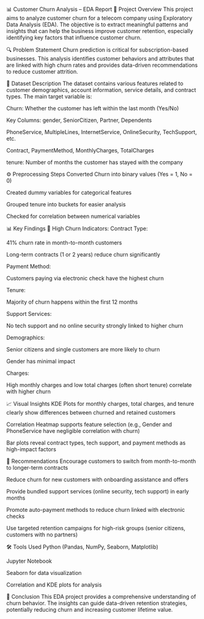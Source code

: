 📊 Customer Churn Analysis – EDA Report
📝 Project Overview
This project aims to analyze customer churn for a telecom company using Exploratory Data Analysis (EDA). The objective is to extract meaningful patterns and insights that can help the business improve customer retention, especially identifying key factors that influence customer churn.

🔍 Problem Statement
Churn prediction is critical for subscription-based businesses. This analysis identifies customer behaviors and attributes that are linked with high churn rates and provides data-driven recommendations to reduce customer attrition.

📁 Dataset Description
The dataset contains various features related to customer demographics, account information, service details, and contract types. The main target variable is:

Churn: Whether the customer has left within the last month (Yes/No)

Key Columns:
gender, SeniorCitizen, Partner, Dependents

PhoneService, MultipleLines, InternetService, OnlineSecurity, TechSupport, etc.

Contract, PaymentMethod, MonthlyCharges, TotalCharges

tenure: Number of months the customer has stayed with the company

⚙️ Preprocessing Steps
Converted Churn into binary values (Yes = 1, No = 0)

Created dummy variables for categorical features

Grouped tenure into buckets for easier analysis

Checked for correlation between numerical variables

📊 Key Findings
🔴 High Churn Indicators:
Contract Type:

41% churn rate in month-to-month customers

Long-term contracts (1 or 2 years) reduce churn significantly

Payment Method:

Customers paying via electronic check have the highest churn

Tenure:

Majority of churn happens within the first 12 months

Support Services:

No tech support and no online security strongly linked to higher churn

Demographics:

Senior citizens and single customers are more likely to churn

Gender has minimal impact

Charges:

High monthly charges and low total charges (often short tenure) correlate with higher churn

📈 Visual Insights
KDE Plots for monthly charges, total charges, and tenure clearly show differences between churned and retained customers

Correlation Heatmap supports feature selection (e.g., Gender and PhoneService have negligible correlation with churn)

Bar plots reveal contract types, tech support, and payment methods as high-impact factors

📌 Recommendations
Encourage customers to switch from month-to-month to longer-term contracts

Reduce churn for new customers with onboarding assistance and offers

Provide bundled support services (online security, tech support) in early months

Promote auto-payment methods to reduce churn linked with electronic checks

Use targeted retention campaigns for high-risk groups (senior citizens, customers with no partners)

🛠️ Tools Used
Python (Pandas, NumPy, Seaborn, Matplotlib)

Jupyter Notebook

Seaborn for data visualization

Correlation and KDE plots for analysis

📎 Conclusion
This EDA project provides a comprehensive understanding of churn behavior. The insights can guide data-driven retention strategies, potentially reducing churn and increasing customer lifetime value.
